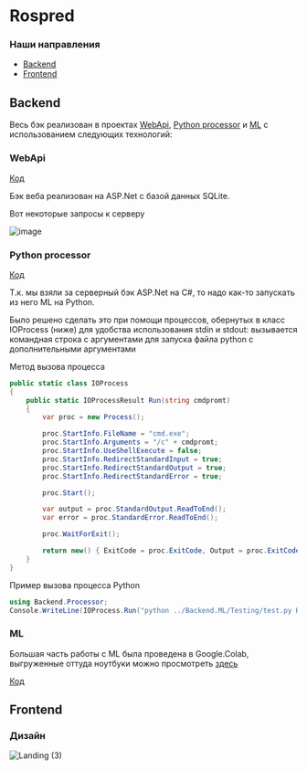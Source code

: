 # Rospred

### Наши направления
- [Backend](#Backend)
- [Frontend](#Frontend)

## Backend

Весь бэк реализован в проектах [WebApi](#WebApi), [Python processor](#Python-Processor) и [ML](#ML) с использованием следующих технологий:

### WebApi
[Код](Backend/Backend.Web)

Бэк веба реализован на ASP.Net с базой данных SQLite.

Вот некоторые запросы к серверу

![image](https://github.com/aexra/Rospred/assets/121866384/488bff53-be34-4bf7-95d9-18d373ca03f7)

### Python processor
[Код](Backend/Backend.Processor)

Т.к. мы взяли за серверный бэк ASP.Net на C#, то надо как-то запускать из него ML на Python.

Было решено сделать это при помощи процессов, обернутых в класс IOProcess (ниже) для удобства использования stdin и stdout:
вызывается командная строка с аргументами для запуска файла python с дополнительными аргументами

Метод вызова процесса
```cs
public static class IOProcess
{
    public static IOProcessResult Run(string cmdpromt)
    {
        var proc = new Process();

        proc.StartInfo.FileName = "cmd.exe";
        proc.StartInfo.Arguments = "/c" + cmdpromt;
        proc.StartInfo.UseShellExecute = false;
        proc.StartInfo.RedirectStandardInput = true;
        proc.StartInfo.RedirectStandardOutput = true;
        proc.StartInfo.RedirectStandardError = true;

        proc.Start();

        var output = proc.StandardOutput.ReadToEnd();
        var error = proc.StandardError.ReadToEnd();

        proc.WaitForExit();

        return new() { ExitCode = proc.ExitCode, Output = proc.ExitCode == 0? output : "Subprocess error: \t" + error };
    }
}
```

Пример вызова процесса Python
```cs
using Backend.Processor;
Console.WriteLine(IOProcess.Run("python ../Backend.ML/Testing/test.py Hello, web!").Output);
```

### ML

Большая часть работы с ML была проведена в Google.Colab, выгруженные оттуда ноутбуки можно просмотреть [здесь](Backend/Backend.ML/Jupyther)

[Код](Backend/Backend.ML)


## Frontend

### Дизайн

![Landing (3)](https://github.com/aexra/Rospred/assets/121866384/b1bc29f2-3f9f-471f-891a-619c9abe1ee7)
